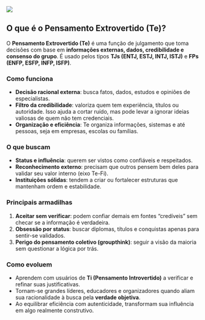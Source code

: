 ![](https://www.youtube.com/watch?v=a732RYBLs0w&list=PLrptaIDLzB0_SlmFYZ-NkwoLLRgKidcI9&index=2)

## O que é o Pensamento Extrovertido (Te)?

O **Pensamento Extrovertido (Te)** é uma função de julgamento que toma decisões com base em **informações externas, dados, credibilidade e consenso do grupo**. É usado pelos tipos **TJs (ENTJ, ESTJ, INTJ, ISTJ)** e **FPs (ENFP, ESFP, INFP, ISFP)**.

### Como funciona
- **Decisão racional externa**: busca fatos, dados, estudos e opiniões de especialistas.
- **Filtro da credibilidade**: valoriza quem tem experiência, títulos ou autoridade. Isso ajuda a cortar ruído, mas pode levar a ignorar ideias valiosas de quem não tem credenciais.
- **Organização e eficiência**: Te organiza informações, sistemas e até pessoas, seja em empresas, escolas ou famílias.
### O que buscam

- **Status e influência**: querem ser vistos como confiáveis e respeitados.
- **Reconhecimento externo**: precisam que outros pensem bem deles para validar seu valor interno (eixo Te-Fi).
- **Instituições sólidas**: tendem a criar ou fortalecer estruturas que mantenham ordem e estabilidade.
### Principais armadilhas

1. **Aceitar sem verificar**: podem confiar demais em fontes “credíveis” sem checar se a informação é verdadeira.
2. **Obsessão por status**: buscar diplomas, títulos e conquistas apenas para sentir-se validados.
3. **Perigo do pensamento coletivo (groupthink)**: seguir a visão da maioria sem questionar a lógica por trás.

### Como evoluem

- Aprendem com usuários de **Ti (Pensamento Introvertido)** a verificar e refinar suas justificativas.
- Tornam-se grandes líderes, educadores e organizadores quando aliam sua racionalidade à busca pela **verdade objetiva**.
- Ao equilibrar eficiência com autenticidade, transformam sua influência em algo realmente construtivo.

